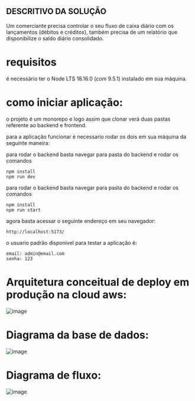 ## DESCRITIVO DA SOLUÇÃO

Um comerciante precisa controlar o seu fluxo de caixa diário com os lançamentos
(débitos e créditos), também precisa de um relatório que disponibilize o saldo
diário consolidado.

# requisitos

é necessário ter o Node LTS 18.16.0 (com 9.5.1) instalado em sua máquina.

# como iniciar aplicação:

o projeto é um monorepo e logo assim que clonar verá duas pastas referente ao backend e frontend.

para a aplicação funcionar é necessario rodar os dois em sua máquina da seguinte maneira:

para rodar o backend basta navegar para pasta do backend e rodar os comandos

    npm install
    npm run dev

para rodar o backend basta navegar para pasta do backend e rodar os comandos

    npm install
    npm run start

agora basta acessar o seguinte endereço em seu navegador:

    http://localhost:5173/

o usuario padrão disponivel para testar a aplicação é:

    email: admin@email.com
    senha: 123

# Arquitetura conceitual de deploy em produção na cloud aws:

![image](https://github.com/Leonardo1695/DesafioNode/assets/46681435/e3a92d32-573b-4160-b0d6-f050e4d78b56)

# Diagrama da base de dados:
![image](https://github.com/Leonardo1695/DesafioNode/assets/46681435/3dde6e35-42d6-4d25-92e2-830a43b50a91)

# Diagrama de fluxo:
![image](https://github.com/Leonardo1695/DesafioNode/assets/46681435/4c0f8897-3a82-4052-884a-529966bfa403)

